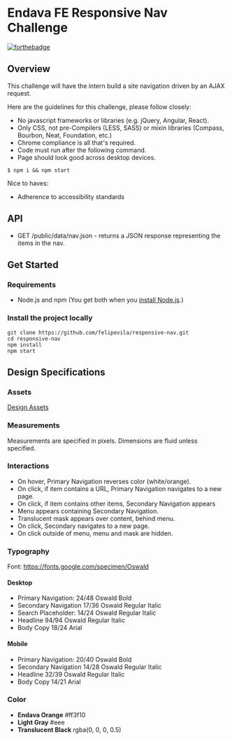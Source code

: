 # Endava FE Responsive Nav Challenge

[![forthebadge](https://forthebadge.com/images/badges/gluten-free.svg)](http://forthebadge.com)

## Overview

This challenge will have the intern build a site navigation driven by an AJAX request.

Here are the guidelines for this challenge, please follow closely:

* No javascript frameworks or libraries (e.g. jQuery, Angular, React).
* Only CSS, not pre-Compilers (LESS, SASS) or mixin libraries (Compass, Bourbon, Neat, Foundation, etc.)
* Chrome compliance is all that's required.
* Code must run after the following command.
* Page should look good across desktop devices.

```
$ npm i && npm start
```

Nice to haves:

* Adherence to accessibility standards

## API

* GET /public/data/nav.json - returns a JSON response representing the items in the nav.

## Get Started

### Requirements
* Node.js and npm (You get both when you <a href="https://docs.npmjs.com/getting-started/installing-node">install Node.js</a>.)

### Install the project locally
```
git clone https://github.com/felipevila/responsive-nav.git
cd responsive-nav
npm install
npm start
```

## Design Specifications

### Assets
<a href="https://github.com/felipevila/responsive-nav/tree/master/assets">Design Assets</a>

### Measurements

Measurements are specified in pixels. Dimensions are fluid unless specified.

### Interactions

* On hover, Primary Navigation reverses color (white/orange).
* On click, if item contains a URL, Primary Navigation navigates to a new page.
* On click, if item contains other items, Secondary Navigation appears
* Menu appears containing Secondary Navigation.
* Translucent mask appears over content, behind menu.
* On click, Secondary navigates to a new page.
* On click outside of menu, menu and mask are hidden.

### Typography
Font: https://fonts.google.com/specimen/Oswald

#### Desktop

* Primary Navigation: 24/48 Oswald Bold
* Secondary Navigation 17/36 Oswald Regular Italic
* Search Placeholder: 14/24 Oswald Regular Italic
* Headline 94/94 Oswald Regular Italic
* Body Copy 18/24 Arial

#### Mobile

* Primary Navigation: 20/40 Oswald Bold
* Secondary Navigation 14/28 Oswald Regular Italic
* Headline 32/39 Oswald Regular Italic
* Body Copy 14/21 Arial

### Color

* **Endava Orange** #ff3f10
* **Light Gray** #eee
* **Translucent Black** rgba(0, 0, 0, 0.5)

